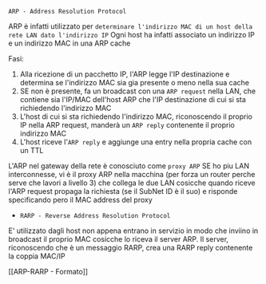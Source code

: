 `ARP - Address Resolution Protocol`

ARP è infatti utilizzato per `determinare l'indirizzo MAC di un host della rete LAN dato l'indirizzo IP`
Ogni host ha infatti associato un indirizzo IP e un indirizzo MAC in una ARP cache

Fasi:
1. Alla ricezione di un pacchetto IP, l'ARP legge l'IP destinazione e determina se l'indirizzo MAC sia gia presente o meno nella sua cache 
2. SE non è presente, fa un broadcast con una `ARP request` nella LAN, che contiene sia l'IP/MAC dell'host ARP che l'IP destinazione di cui si sta richiedendo l'indirizzo MAC
3. L'host di cui si sta richiedendo l'indirizzo MAC, riconoscendo il proprio IP nella ARP request, manderà un `ARP reply` contenente il proprio indirizzo MAC 
4. L'host riceve l'`ARP reply` e aggiunge una entry nella propria cache con un TTL

L'ARP nel gateway della rete è conosciuto come `proxy ARP`
SE ho piu LAN interconnesse, vi è il proxy ARP nella macchina (per forza un router perche serve che lavori a livello 3) che collega le due LAN cosicche quando riceve l'ARP request propaga la richiesta (se il SubNet ID è il suo) e risponde specificando pero il MAC address del proxy

- `RARP - Reverse Address Resolution Protocol`

E' utilizzato dagli host non appena entrano in servizio in modo che inviino in broadcast il proprio MAC cosicche lo riceva il server ARP.
Il server, riconoscendo che è un messaggio RARP, crea una RARP reply contenente la coppia MAC/IP

[[ARP-RARP - Formato]]